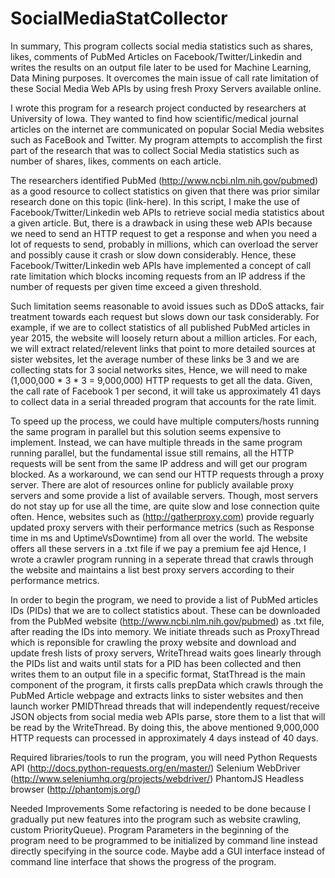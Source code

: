 # SocialMediaStatCollector

In summary, This program collects social media statistics such as shares, likes, comments of PubMed Articles on Facebook/Twitter/Linkedin and writes the results on an output file later to be used for Machine Learning, Data Mining purposes. It overcomes the main issue of call rate limitation of these Social Media Web APIs by using fresh Proxy Servers available online.

I wrote this program for a research project conducted by researchers at University of Iowa. They wanted to find how scientific/medical journal articles on the internet are communicated on popular Social Media websites such as FaceBook and Twitter. My program attempts to accomplish the first part of the research that was to collect Social Media statistics such as number of shares, likes, comments on each article.

The researchers identified PubMed (http://www.ncbi.nlm.nih.gov/pubmed) as a good resource to collect statistics on given that there was prior similar research done on this topic (link-here). In this script, I make the use of Facebook/Twitter/Linkedin web APIs to retrieve social media statistics about a given article. But, there is a drawback in using these web APIs because we need to send an HTTP request to get a response and when you need a lot of requests to send, probably in millions, which can overload the server and possibly cause it crash or slow down considerably. Hence, these Facebook/Twitter/Linkedin web APIs have implemented a concept of call rate limitation which blocks incoming requests from an IP address if the number of requests per given time exceed a given threshold. 

Such limitation seems reasonable to avoid issues such as DDoS attacks, fair treatment towards each request but slows down our task considerably. For example, if we are to collect statistics of all published PubMed articles in year 2015, the website will loosely return about a million articles. For each, we will extract related/relevent links that point to more detailed sources at sister websites, let the average number of these links be 3 and we are collecting stats for 3 social networks sites, Hence, we will need to make (1,000,000 * 3 * 3 = 9,000,000) HTTP requests to get all the data. Given, the call rate of Facebook 1 per second, it will take us approximately 41 days to collect data in a serial threaded program that accounts for the rate limit.

To speed up the process, we could have multiple computers/hosts running the same program in parallel but this solution seems expensive to implement. Instead, we can have multiple threads in the same program running parallel, but the fundamental issue still remains, all the HTTP requests will be sent from the same IP address and will get our program blocked. As a workaround, we can send our HTTP requests through a proxy server. There are alot of resources online for publicly available proxy servers and some provide a list of available servers. Though, most servers do not stay up for use all the time, are quite slow and lose connection quite often. Hence, websites such as (http://gatherproxy.com) provide reguarly updated proxy servers with their performance metrics (such as Response time in ms and UptimeVsDowntime) from all over the world. The website offers all these servers in a .txt file if we pay a premium fee ajd Hence, I wrote a crawler program running in a seperate thread that crawls through the website and maintains a list best proxy servers according to their performance metrics.

In order to begin the program, we need to provide a list of PubMed articles IDs (PIDs) that we are to collect statistics about. These can be downloaded from the PubMed website (http://www.ncbi.nlm.nih.gov/pubmed) as .txt file, after reading the IDs into memory. We initiate threads such as ProxyThread which is reponsible for crawling the proxy website and download and update fresh lists of proxy servers, WriteThread waits goes linearly through the PIDs list and waits until stats for a PID has been collected and then writes them to an output file in a specific format, StatThread is the main component of the program, it firsts calls prepData which crawls through the PubMed Article webpage and extracts links to sister websites and then launch worker PMIDThread threads that will independently request/receive JSON objects from social media web APIs parse, store them to a list that will be read by the WriteThread. By doing this, the above mentioned 9,000,000 HTTP requests can processed in approximately 4 days instead of 40 days.

Required libraries/tools to run the program, you will need
Python Requests API (http://docs.python-requests.org/en/master/)
Selenium WebDriver (http://www.seleniumhq.org/projects/webdriver/)
PhantomJS Headless browser (http://phantomjs.org/)

Needed Improvements
Some refactoring is needed to be done because I gradually put new features into the program such as website crawling, custom PriorityQueue). Program Parameters in the beginning of the program need to be programmed to be initialized by command line instead directly specifying in the source code. Maybe add a GUI interface instead of command line interface that shows the progress of the program.

